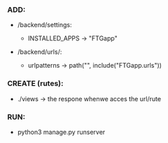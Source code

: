 ### ADD:
- /backend/settings:
    - INSTALLED_APPS -> "FTGapp"

- /backend/urls/:
    - urlpatterns -> path("", include("FTGapp.urls"))

### CREATE (rutes):
- ./views -> the respone whenwe acces the url/rute


### RUN:
- python3 manage.py runserver